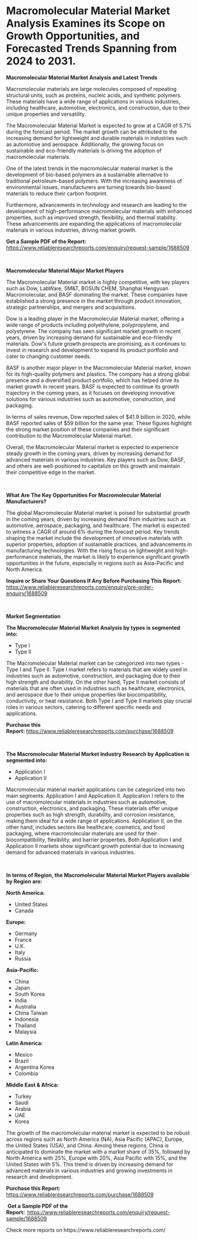 <p><h1>Macromolecular Material Market Analysis Examines its Scope on Growth Opportunities, and Forecasted Trends Spanning from 2024 to 2031.</h1></p><p><strong>Macromolecular Material Market Analysis and Latest Trends</strong></p>
<p><p>Macromolecular materials are large molecules composed of repeating structural units, such as proteins, nucleic acids, and synthetic polymers. These materials have a wide range of applications in various industries, including healthcare, automotive, electronics, and construction, due to their unique properties and versatility.</p><p>The Macromolecular Material Market is expected to grow at a CAGR of 5.7% during the forecast period. The market growth can be attributed to the increasing demand for lightweight and durable materials in industries such as automotive and aerospace. Additionally, the growing focus on sustainable and eco-friendly materials is driving the adoption of macromolecular materials.</p><p>One of the latest trends in the macromolecular material market is the development of bio-based polymers as a sustainable alternative to traditional petroleum-based polymers. With the increasing awareness of environmental issues, manufacturers are turning towards bio-based materials to reduce their carbon footprint.</p><p>Furthermore, advancements in technology and research are leading to the development of high-performance macromolecular materials with enhanced properties, such as improved strength, flexibility, and thermal stability. These advancements are expanding the applications of macromolecular materials in various industries, driving market growth.</p></p>
<p><strong>Get a Sample PDF of the Report:&nbsp;</strong> <a href="https://www.reliableresearchreports.com/enquiry/request-sample/1688509">https://www.reliableresearchreports.com/enquiry/request-sample/1688509</a></p>
<p>&nbsp;</p>
<p><strong>Macromolecular Material Major Market Players</strong></p>
<p><p>The Macromolecular Material market is highly competitive, with key players such as Dow, LabWare, SM&T, BOSUN CHEM, Shanghai Hengyuan Macromolecular, and BASF dominating the market. These companies have established a strong presence in the market through product innovation, strategic partnerships, and mergers and acquisitions.</p><p>Dow is a leading player in the Macromolecular Material market, offering a wide range of products including polyethylene, polypropylene, and polystyrene. The company has seen significant market growth in recent years, driven by increasing demand for sustainable and eco-friendly materials. Dow's future growth prospects are promising, as it continues to invest in research and development to expand its product portfolio and cater to changing customer needs.</p><p>BASF is another major player in the Macromolecular Material market, known for its high-quality polymers and plastics. The company has a strong global presence and a diversified product portfolio, which has helped drive its market growth in recent years. BASF is expected to continue its growth trajectory in the coming years, as it focuses on developing innovative solutions for various industries such as automotive, construction, and packaging.</p><p>In terms of sales revenue, Dow reported sales of $41.9 billion in 2020, while BASF reported sales of $59 billion for the same year. These figures highlight the strong market position of these companies and their significant contribution to the Macromolecular Material market.</p><p>Overall, the Macromolecular Material market is expected to experience steady growth in the coming years, driven by increasing demand for advanced materials in various industries. Key players such as Dow, BASF, and others are well-positioned to capitalize on this growth and maintain their competitive edge in the market.</p></p>
<p>&nbsp;</p>
<p><strong>What Are The Key Opportunities For Macromolecular Material Manufacturers?</strong></p>
<p><p>The global Macromolecular Material market is poised for substantial growth in the coming years, driven by increasing demand from industries such as automotive, aerospace, packaging, and healthcare. The market is expected to witness a CAGR of around 6% during the forecast period. Key trends shaping the market include the development of innovative materials with superior properties, adoption of sustainable practices, and advancements in manufacturing technologies. With the rising focus on lightweight and high-performance materials, the market is likely to experience significant growth opportunities in the future, especially in regions such as Asia-Pacific and North America.</p></p>
<p><strong>Inquire or Share Your Questions If Any Before Purchasing This Report:</strong> <a href="https://www.reliableresearchreports.com/enquiry/pre-order-enquiry/1688509">https://www.reliableresearchreports.com/enquiry/pre-order-enquiry/1688509</a></p>
<p>&nbsp;</p>
<p><strong>Market Segmentation</strong></p>
<p><strong>The Macromolecular Material Market Analysis by types is segmented into:</strong></p>
<p><ul><li>Type I</li><li>Type II</li></ul></p>
<p><p>The Macromolecular Material market can be categorized into two types - Type I and Type II. Type I market refers to materials that are widely used in industries such as automotive, construction, and packaging due to their high strength and durability. On the other hand, Type II market consists of materials that are often used in industries such as healthcare, electronics, and aerospace due to their unique properties like biocompatibility, conductivity, or heat resistance. Both Type I and Type II markets play crucial roles in various sectors, catering to different specific needs and applications.</p></p>
<p><strong>Purchase this Report:&nbsp;</strong><a href="https://www.reliableresearchreports.com/purchase/1688509">https://www.reliableresearchreports.com/purchase/1688509</a></p>
<p>&nbsp;</p>
<p><strong>The Macromolecular Material Market Industry Research by Application is segmented into:</strong></p>
<p><ul><li>Application I</li><li>Application II</li></ul></p>
<p><p>Macromolecular material market applications can be categorized into two main segments: Application I and Application II. Application I refers to the use of macromolecular materials in industries such as automotive, construction, electronics, and packaging. These materials offer unique properties such as high strength, durability, and corrosion resistance, making them ideal for a wide range of applications. Application II, on the other hand, includes sectors like healthcare, cosmetics, and food packaging, where macromolecular materials are used for their biocompatibility, flexibility, and barrier properties. Both Application I and Application II markets show significant growth potential due to increasing demand for advanced materials in various industries.</p></p>
<p>&nbsp;</p>
<p><strong>In terms of Region, the Macromolecular Material Market Players available by Region are:</strong></p>
<p>
    <p> <strong> North America: </strong>
        <ul>
            <li>United States</li>
            <li>Canada</li>
        </ul>
        </p> 
    <p> <strong> Europe: </strong>
        <ul>
            <li>Germany</li>
            <li>France</li>
            <li>U.K.</li>
            <li>Italy</li>
            <li>Russia</li>
        </ul>
        </p> 
    <p> <strong> Asia-Pacific: </strong>
        <ul>
            <li>China</li>
            <li>Japan</li>
            <li>South Korea</li>
            <li>India</li>
            <li>Australia</li>
            <li>China Taiwan</li>
            <li>Indonesia</li>
            <li>Thailand</li>
            <li>Malaysia</li>
        </ul>
        </p> 
    <p> <strong> Latin America: </strong>
        <ul>
            <li>Mexico</li>
            <li>Brazil</li>
            <li>Argentina Korea</li>
            <li>Colombia</li>
        </ul>
        </p> 
    <p> <strong> Middle East & Africa: </strong>
        <ul>
            <li>Turkey</li>
            <li>Saudi</li>
            <li>Arabia</li>
            <li>UAE</li>
            <li>Korea</li>
        </ul>
    </p>
    </p>
<p><p>The growth of the macromolecular material market is expected to be robust across regions such as North America (NA), Asia Pacific (APAC), Europe, the United States (USA), and China. Among these regions, China is anticipated to dominate the market with a market share of 35%, followed by North America with 25%, Europe with 20%, Asia Pacific with 15%, and the United States with 5%. This trend is driven by increasing demand for advanced materials in various industries and growing investments in research and development.</p></p>
<p><strong>Purchase this Report: </strong><a href="https://www.reliableresearchreports.com/purchase/1688509">https://www.reliableresearchreports.com/purchase/1688509</a></p>
<p>&nbsp;<strong>Get a Sample PDF of the Report:&nbsp;&nbsp;</strong><a href="https://www.reliableresearchreports.com/enquiry/request-sample/1688509">https://www.reliableresearchreports.com/enquiry/request-sample/1688509</a></p>
<p><strong></strong></p>
<p>Check more reports on https://www.reliableresearchreports.com/</p>
